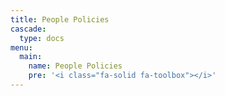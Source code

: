 ```yaml
---
title: People Policies
cascade:
  type: docs
menu:
  main:
    name: People Policies
    pre: '<i class="fa-solid fa-toolbox"></i>'
---
```

